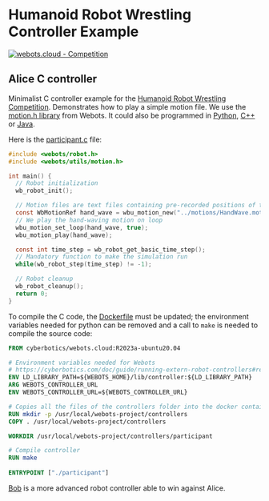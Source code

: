 # Humanoid Robot Wrestling Controller Example

[![webots.cloud - Competition](https://img.shields.io/badge/webots.cloud-Competition-007ACC)][1]

## Alice C controller

Minimalist C controller example for the [Humanoid Robot Wrestling Competition](https://github.com/cyberbotics/wrestling).
Demonstrates how to play a simple motion file. We use the [motion.h library](https://cyberbotics.com/doc/reference/motion?tab-language=c) from Webots.
It could also be programmed in [Python](https://github.com/cyberbotics/wrestling-alice), [C++](https://github.com/cyberbotics/wrestling-alice-cpp) or [Java](https://github.com/cyberbotics/wrestling-alice-java).

Here is the [participant.c](./controllers/participant/participant.c) file:

``` C
#include <webots/robot.h>
#include <webots/utils/motion.h>

int main() {
  // Robot initialization
  wb_robot_init();

  // Motion files are text files containing pre-recorded positions of the robot's joints
  const WbMotionRef hand_wave = wbu_motion_new("../motions/HandWave.motion");
  // We play the hand-waving motion on loop
  wbu_motion_set_loop(hand_wave, true);
  wbu_motion_play(hand_wave);

  const int time_step = wb_robot_get_basic_time_step();
  // Mandatory function to make the simulation run
  while(wb_robot_step(time_step) != -1);

  // Robot cleanup
  wb_robot_cleanup();
  return 0;
}
```

To compile the C code, the [Dockerfile](./controllers/Dockerfile) must be updated; the environment variables needed for python can be removed and a call to `make` is needed to compile the source code:

``` Dockerfile
FROM cyberbotics/webots.cloud:R2023a-ubuntu20.04

# Environment variables needed for Webots
# https://cyberbotics.com/doc/guide/running-extern-robot-controllers#remote-extern-controllers
ENV LD_LIBRARY_PATH=${WEBOTS_HOME}/lib/controller:${LD_LIBRARY_PATH}
ARG WEBOTS_CONTROLLER_URL
ENV WEBOTS_CONTROLLER_URL=${WEBOTS_CONTROLLER_URL}

# Copies all the files of the controllers folder into the docker container
RUN mkdir -p /usr/local/webots-project/controllers
COPY . /usr/local/webots-project/controllers

WORKDIR /usr/local/webots-project/controllers/participant

# Compile controller
RUN make
    
ENTRYPOINT ["./participant"]
```

[Bob](https://github.com/cyberbotics/wrestling-bob) is a more advanced robot controller able to win against Alice.

[1]: https://webots.cloud/run?version=R2022b&url=https%3A%2F%2Fgithub.com%2Fcyberbotics%2Fwrestling%2Fblob%2Fmain%2Fworlds%2Fwrestling.wbt&type=competition "Leaderboard"
